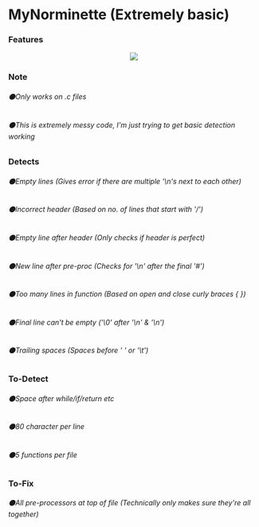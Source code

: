 # MyNorminette (Extremely basic)
### Features

<p align="center">
  <img src="https://i.imgur.com/AW9MLPw.jpg">
</p>



### Note
###### ⚫Only works on .c files
###### ⚫This is extremely messy code, I'm just trying to get basic detection working

### Detects
###### ⚫Empty lines (Gives error if there are multiple '\n's next to each other)
###### ⚫Incorrect header (Based on no. of lines that start with '/')
###### ⚫Empty line after header (Only checks if header is perfect)
###### ⚫New line after pre-proc (Checks for '\n' after the final '#')
###### ⚫Too many lines in function (Based on open and close curly braces { })
###### ⚫Final line can't be empty ('\0' after '\n' & '\n')
###### ⚫Trailing spaces (Spaces before ' ' or '\t')

### To-Detect
###### ⚫Space after while/if/return etc
###### ⚫80 character per line
###### ⚫5 functions per file

### To-Fix
###### ⚫All pre-processors at top of file (Technically only makes sure they're all together)
